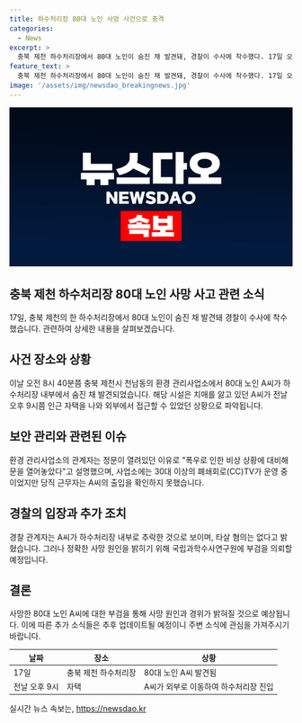 ```yaml
---
title: 하수처리장 80대 노인 사망 사건으로 충격
categories:
  - News
excerpt: >
  충북 제천 하수처리장에서 80대 노인이 숨진 채 발견돼, 경찰이 수사에 착수했다. 17일 오전 8시 40분쯤 노인이 발견됐으며, 사업소 관계자는 폭우로 문을 열어놓은 상황이었다고 설명했다. 해당 시설에는 CCTV가 운영 중이었지만 출입을 확인하지 못한 것으로 전해졌다. 경찰은 A씨가 미끄러져 하수처리장에 빠진 것으로 보고, 타살 혐의는 없다고 밝혔다. A씨의 정확한 사망 원인을 확인하기 위해 부검이 예정돼 있다.
feature_text: >
  충북 제천 하수처리장에서 80대 노인이 숨진 채 발견돼, 경찰이 수사에 착수했다. 17일 오전 8시 40분쯤 노인이 발견됐으며, 사업소 관계자는 폭우로 문을 열어놓은 상황이었다고 설명했다. 해당 시설에는 CCTV가 운영 중이었지만 출입을 확인하지 못한 것으로 전해졌다. 경찰은 A씨가 미끄러져 하수처리장에 빠진 것으로 보고, 타살 혐의는 없다고 밝혔다. A씨의 정확한 사망 원인을 확인하기 위해 부검이 예정돼 있다.
image: '/assets/img/newsdao_breakingnews.jpg'
---
```


<p><img src="/assets/img/newsdao_breakingnews.jpg" alt="cryptoinkorea 속보" /></p>

<h2 data-ke-size="size26">충북 제천 하수처리장 80대 노인 사망 사고 관련 소식</h2>

<p data-ke-size="size16">17일, 충북 제천의 한 하수처리장에서 80대 노인이 숨진 채 발견돼 경찰이 수사에 착수했습니다. 관련하여 상세한 내용을 살펴보겠습니다.</p>

<h2 data-ke-size="size24">사건 장소와 상황</h2>

<p data-ke-size="size16">이날 오전 8시 40분쯤 충북 제천시 천남동의 환경 관리사업소에서 80대 노인 A씨가 하수처리장 내부에서 숨진 채 발견되었습니다. 해당 시설은 치매를 앓고 있던 A씨가 전날 오후 9시쯤 인근 자택을 나와 외부에서 접근할 수 있었던 상황으로 파악됩니다.</p>

<h2 data-ke-size="size24">보안 관리와 관련된 이슈</h2>

<p data-ke-size="size16">환경 관리사업소의 관계자는 정문이 열려있던 이유로 "폭우로 인한 비상 상황에 대비해 문을 열어놓았다"고 설명했으며, 사업소에는 30대 이상의 폐쇄회로(CC)TV가 운영 중이었지만 당직 근무자는 A씨의 출입을 확인하지 못했습니다.</p>

<h2 data-ke-size="size24">경찰의 입장과 추가 조치</h2>

<p data-ke-size="size16">경찰 관계자는 A씨가 하수처리장 내부로 추락한 것으로 보이며, 타살 혐의는 없다고 밝혔습니다. 그러나 정확한 사망 원인을 밝히기 위해 국립과학수사연구원에 부검을 의뢰할 예정입니다.</p>

<h2 data-ke-size="size24">결론</h2>

<p data-ke-size="size16">사망한 80대 노인 A씨에 대한 부검을 통해 사망 원인과 경위가 밝혀질 것으로 예상됩니다. 이에 따른 추가 소식들은 추후 업데이트될 예정이니 주변 소식에 관심을 가져주시기 바랍니다.</p>

<table>
    <thead>
        <tr>
            <th>날짜</th>
            <th>장소</th>
            <th>상황</th>
        </tr>
    </thead>
    <tbody>
        <tr>
            <td>17일</td>
            <td>충북 제천 하수처리장</td>
            <td>80대 노인 A씨 발견됨</td>
        </tr>
        <tr>
            <td>전날 오후 9시</td>
            <td>자택</td>
            <td>A씨가 외부로 이동하여 하수처리장 진입</td>
        </tr>
    </tbody>
</table>
실시간 뉴스 속보는, <a href="https://newsdao.kr" rel="dofollow">https://newsdao.kr</a>



